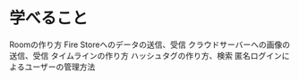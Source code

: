 #  学べること

Roomの作り方
Fire Storeへのデータの送信、受信
クラウドサーバーへの画像の送信、受信
タイムラインの作り方
ハッシュタグの作り方、検索
匿名ログインによるユーザーの管理方法


